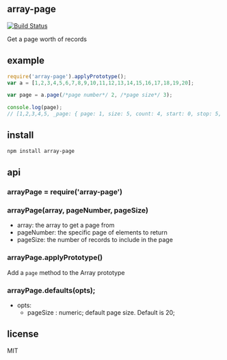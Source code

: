 array-page
----------

[![Build Status](https://travis-ci.org/wankdanker/node-array-page.svg)](https://travis-ci.org/wankdanker/node-array-page)

Get a page worth of records

example
-------

```js
require('array-page').applyPrototype();
var a = [1,2,3,4,5,6,7,8,9,10,11,12,13,14,15,16,17,18,19,20];

var page = a.page(/*page number*/ 2, /*page size*/ 3);

console.log(page);
// [1,2,3,4,5, _page: { page: 1, size: 5, count: 4, start: 0, stop: 5, first: 1, last: 4, next: 2, previous: null, total : 20 } ]

```

install
-------

```bash
npm install array-page
```

api
---

### arrayPage = require('array-page')

### arrayPage(array, pageNumber, pageSize)

* array: the array to get a page from
* pageNumber: the specific page of elements to return
* pageSize: the number of records to include in the page

### arrayPage.applyPrototype()

Add a `page` method to the Array prototype

### arrayPage.defaults(opts);

* opts:
  * pageSize : numeric; default page size. Default is 20;


license
-------

MIT
